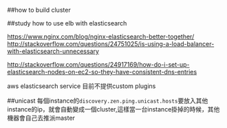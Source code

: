 ##how to build cluster


##study how to use elb with elasticsearch

https://www.nginx.com/blog/nginx-elasticsearch-better-together/
http://stackoverflow.com/questions/24751025/is-using-a-load-balancer-with-elasticsearch-unnecessary

http://stackoverflow.com/questions/24917169/how-do-i-set-up-elasticsearch-nodes-on-ec2-so-they-have-consistent-dns-entries


aws elasticsearch service 目前不提供custom plugins


##unicast
每個instance的`discovery.zen.ping.unicast.hosts`要放入其他instance的ip，就會自動變成一個cluster,這樣當一台instance掛掉的時候，其他機器會自己去推派master
